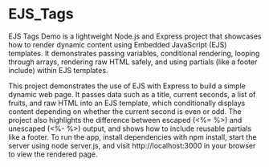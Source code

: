 # EJS_Tags
EJS Tags Demo is a lightweight Node.js and Express project that showcases how to render dynamic content using Embedded JavaScript (EJS) templates. It demonstrates passing variables, conditional rendering, looping through arrays, rendering raw HTML safely, and using partials (like a footer include) within EJS templates.

This project demonstrates the use of EJS with Express to build a simple dynamic web page. It passes data such as a title, current seconds, a list of fruits, and raw HTML into an EJS template, which conditionally displays content depending on whether the current second is even or odd. The project also highlights the difference between escaped (<%= %>) and unescaped (<%- %>) output, and shows how to include reusable partials like a footer. To run the app, install dependencies with npm install, start the server using node server.js, and visit http://localhost:3000 in your browser to view the rendered page.
